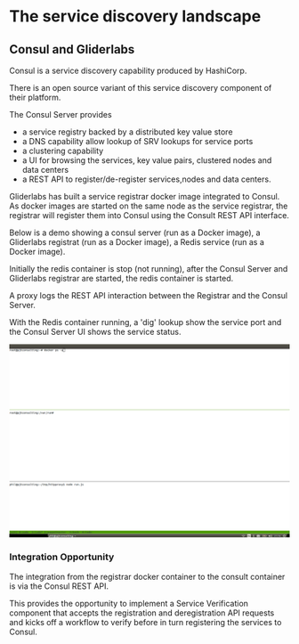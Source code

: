 # The service discovery landscape


## Consul and Gliderlabs

Consul is a service discovery capability produced by HashiCorp.

There is an open source variant of this service discovery component of their platform.

The Consul Server provides
 - a service registry backed by a distributed key value store
 - a DNS capability allow lookup of SRV lookups for service ports
 - a clustering capability
 - a UI for browsing the services, key value pairs, clustered nodes and data centers
 - a REST API to register/de-register services,nodes and data centers.

Gliderlabs has built a service registrar docker image integrated to Consul.
As docker images are started on the same node as the service registrar, the registrar will register them into Consul using the Consult REST API interface.


Below is a demo showing a consul server (run as a Docker image),
a Gliderlabs registrat (run as a Docker image),
a Redis service (run as a Docker image).

Initially the redis container is stop (not running), after the Consul Server and Gliderlabs registrar are started, the redis container is started.

A proxy logs the REST API interaction between the Registrar and the Consul Server.

With the Redis container running, a 'dig' lookup show the service port and the Consul Server UI shows the service status.

![alt text][logo]

[logo]: images/consul.gif "Overview"


###  Integration Opportunity

The integration from the registrar docker container to the consult container is via the Consul REST API.  

This provides the opportunity to implement a Service Verification component that accepts the registration and deregistration API requests and kicks off a workflow to verify before in turn registering the services to Consul.
